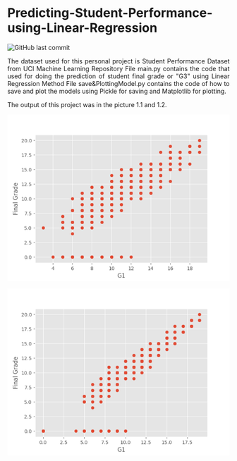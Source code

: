 # Predicting-Student-Performance-using-Linear-Regression

![GitHub last commit](https://img.shields.io/github/last-commit/rzkyadhi/Predicting-Student-Performance-using-Linear-Regression)
<div style="text-align: justify">
The dataset used for this personal project is Student Performance Dataset from UCI Machine Learning Repository
File main.py contains the code that used for doing the prediction of student final grade or "G3" using Linear Regression Method
File save&PlottingModel.py contains the code of how to save and plot the models using Pickle for saving and Matplotlib for plotting. 
</div>

The output of this project was in the picture 1.1 and 1.2.
<p align="center" width="100%">
    <img src="https://github.com/rzkyadhi/Predicting-Student-Performance-using-Linear-Regression/blob/main/Output(G1%2C%20G3).png">
</p>
<p align="center" width="100%">
    <img src="https://github.com/rzkyadhi/Predicting-Student-Performance-using-Linear-Regression/blob/main/Output(G2%2C%20G3).png">
</p>
